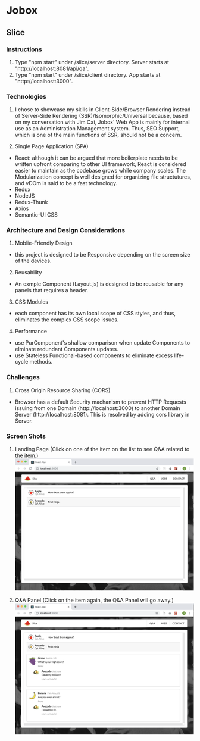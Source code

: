 # Jobox

## Slice 

### Instructions

1. Type "npm start" under /slice/server directory. Server starts at "http://localhost:8081/api/qa".
2. Type "npm start" under /slice/client directory.  App starts at "http://localhost:3000".

### Technologies

1.  I chose to showcase my skills in Client-Side/Browser Rendering instead of Server-Side Rendering (SSR)/Isomorphic/Universal because, based on my conversation with Jim Cai, Jobox' Web App is mainly for internal use as an Administration Management system.  Thus, SEO Support, which is one of the main functions of SSR, should not be a concern.  

2. Single Page Application (SPA)
  - React: although it can be argued that more boilerplate needs to be written upfront comparing to other UI framework, React is considered easier to maintain as the codebase grows while company scales.  The Modularization concept is well designed for organizing file structutures, and vDOm is said to be a fast technology.
  - Redux
  - NodeJS
  - Redux-Thunk
  - Axios
  - Semantic-UI CSS

### Architecture and Design Considerations

1. Moblie-Friendly Design 
  - this project is designed to be Responsive depending on the screen size of the devices.
2. Reusability 
  - An exmple Component (Layout.js) is designed to be reusable for any panels that requires a header.
3. CSS Modules 
  - each component has its own local scope of CSS styles, and thus, eliminates the complex CSS scope issues.
4. Performance 
  - use PurComponent's shallow comparison when update Components to elminate redundant Components updates.
  - use Stateless Functional-based components to eliminate excess life-cycle methods.

### Challenges

1. Cross Origin Resource Sharing (CORS)
  - Browser has a default Security machanism to prevent HTTP Requests issuing from one Domain (http://localhost:3000) to another Domain Server (http://localhost:8081).  This is resolved by adding cors library in Server.
  
### Screen Shots

1. Landing Page (Click on one of the item on the list to see Q&A related to the item.)
![alt text](./githubimg/QAList.png)

2. Q&A Panel (Click on the item again, the Q&A Panel will go away.)
![alt text](./githubimg/QADetails.png)
